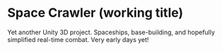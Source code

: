 # Space Crawler (working title)
Yet another Unity 3D project. Spaceships, base-building, and hopefully simplified real-time combat. Very early days yet!
